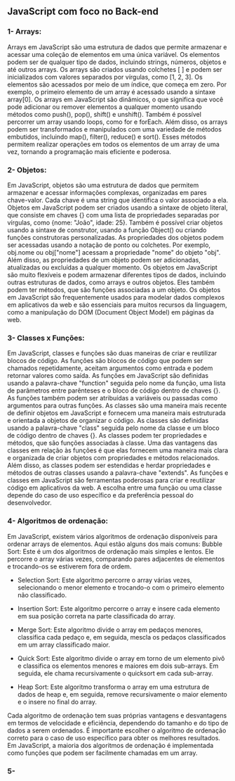 ## JavaScript com foco no Back-end

### 1- Arrays: 
Arrays em JavaScript são uma estrutura de dados que permite armazenar e acessar uma coleção de elementos em uma única variável. Os elementos podem ser de qualquer tipo de dados, incluindo strings, números, objetos e até outros arrays.
Os arrays são criados usando colchetes [ ] e podem ser inicializados com valores separados por vírgulas, como [1, 2, 3]. Os elementos são acessados ​​por meio de um índice, que começa em zero. Por exemplo, o primeiro elemento de um array é acessado usando a sintaxe array[0].
Os arrays em JavaScript são dinâmicos, o que significa que você pode adicionar ou remover elementos a qualquer momento usando métodos como push(), pop(), shift() e unshift(). Também é possível percorrer um array usando loops, como for e forEach.
Além disso, os arrays podem ser transformados e manipulados com uma variedade de métodos embutidos, incluindo map(), filter(), reduce() e sort(). Esses métodos permitem realizar operações em todos os elementos de um array de uma vez, tornando a programação mais eficiente e poderosa.

### 2- Objetos:
Em JavaScript, objetos são uma estrutura de dados que permitem armazenar e acessar informações complexas, organizadas em pares chave-valor. Cada chave é uma string que identifica o valor associado a ela.
Objetos em JavaScript podem ser criados usando a sintaxe de objeto literal, que consiste em chaves {} com uma lista de propriedades separadas por vírgulas, como {nome: "João", idade: 25}. Também é possível criar objetos usando a sintaxe de construtor, usando a função Object() ou criando funções construtoras personalizadas.
As propriedades dos objetos podem ser acessadas usando a notação de ponto ou colchetes. Por exemplo, obj.nome ou obj["nome"] acessam a propriedade "nome" do objeto "obj". Além disso, as propriedades de um objeto podem ser adicionadas, atualizadas ou excluídas a qualquer momento.
Os objetos em JavaScript são muito flexíveis e podem armazenar diferentes tipos de dados, incluindo outras estruturas de dados, como arrays e outros objetos. Eles também podem ter métodos, que são funções associadas a um objeto.
Os objetos em JavaScript são frequentemente usados para modelar dados complexos em aplicativos da web e são essenciais para muitos recursos da linguagem, como a manipulação do DOM (Document Object Model) em páginas da web.

### 3- Classes x Funções:
Em JavaScript, classes e funções são duas maneiras de criar e reutilizar blocos de código.
As funções são blocos de código que podem ser chamados repetidamente, aceitam argumentos como entrada e podem retornar valores como saída. As funções em JavaScript são definidas usando a palavra-chave "function" seguida pelo nome da função, uma lista de parâmetros entre parênteses e o bloco de código dentro de chaves {}. As funções também podem ser atribuídas a variáveis ou passadas como argumentos para outras funções.
As classes são uma maneira mais recente de definir objetos em JavaScript e fornecem uma maneira mais estruturada e orientada a objetos de organizar o código. As classes são definidas usando a palavra-chave "class" seguida pelo nome da classe e um bloco de código dentro de chaves {}. As classes podem ter propriedades e métodos, que são funções associadas à classe.
Uma das vantagens das classes em relação às funções é que elas fornecem uma maneira mais clara e organizada de criar objetos com propriedades e métodos relacionados. Além disso, as classes podem ser estendidas e herdar propriedades e métodos de outras classes usando a palavra-chave "extends".
As funções e classes em JavaScript são ferramentas poderosas para criar e reutilizar código em aplicativos da web. A escolha entre uma função ou uma classe depende do caso de uso específico e da preferência pessoal do desenvolvedor.

### 4- Algoritmos de ordenação:
Em JavaScript, existem vários algoritmos de ordenação disponíveis para ordenar arrays de elementos. Aqui estão alguns dos mais comuns:
Bubble Sort: Este é um dos algoritmos de ordenação mais simples e lentos. Ele percorre o array várias vezes, comparando pares adjacentes de elementos e trocando-os se estiverem fora de ordem.

- Selection Sort: Este algoritmo percorre o array várias vezes, selecionando o menor elemento e trocando-o com o primeiro elemento não classificado.

- Insertion Sort: Este algoritmo percorre o array e insere cada elemento em sua posição correta na parte classificada do array.

- Merge Sort: Este algoritmo divide o array em pedaços menores, classifica cada pedaço e, em seguida, mescla os pedaços classificados em um array classificado maior.

- Quick Sort: Este algoritmo divide o array em torno de um elemento pivô e classifica os elementos menores e maiores em dois sub-arrays. Em seguida, ele chama recursivamente o quicksort em cada sub-array.

- Heap Sort: Este algoritmo transforma o array em uma estrutura de dados de heap e, em seguida, remove recursivamente o maior elemento e o insere no final do array.

Cada algoritmo de ordenação tem suas próprias vantagens e desvantagens em termos de velocidade e eficiência, dependendo do tamanho e do tipo de dados a serem ordenados. É importante escolher o algoritmo de ordenação correto para o caso de uso específico para obter os melhores resultados. Em JavaScript, a maioria dos algoritmos de ordenação é implementada como funções que podem ser facilmente chamadas em um array.

### 5- 

